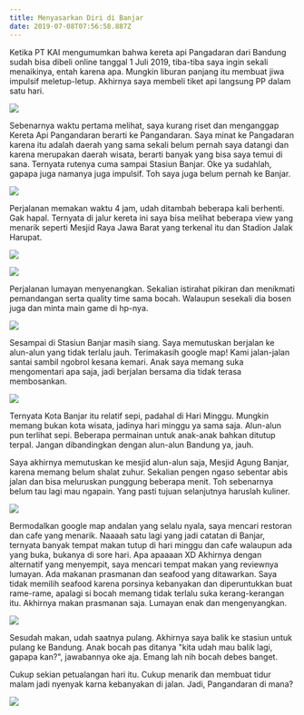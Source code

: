 ```yaml
---
title: Menyasarkan Diri di Banjar
date: 2019-07-08T07:56:58.887Z
---
```

Ketika PT KAI mengumumkan bahwa kereta api Pangadaran dari Bandung sudah bisa dibeli online tanggal 1 Juli 2019, tiba-tiba saya ingin sekali menaikinya, entah karena apa. Mungkin liburan panjang itu membuat jiwa impulsif meletup-letup. Akhirnya saya membeli tiket api langsung PP dalam satu hari. 

![](/img/uploads/photo_2019-07-08-17.43.36.jpeg)

Sebenarnya waktu pertama melihat, saya kurang riset dan menganggap Kereta Api Pangandaran berarti ke Pangandaran. Saya minat ke Pangadaran karena itu adalah daerah yang sama sekali belum pernah saya datangi dan karena merupakan daerah wisata, berarti banyak yang bisa saya temui di sana. Ternyata rutenya cuma sampai Stasiun Banjar. Oke ya sudahlah, gapapa juga namanya juga impulsif. Toh saya juga belum pernah ke Banjar.

![](/img/uploads/photo_2019-07-08-14.51.20.jpeg)

Perjalanan memakan waktu 4 jam, udah ditambah beberapa kali berhenti. Gak hapal. Ternyata di jalur kereta ini saya bisa melihat beberapa view yang menarik seperti Mesjid Raya Jawa Barat yang terkenal itu dan Stadion Jalak Harupat.

![](/img/uploads/photo_2019-07-08-14.51.08.jpeg)

![](/img/uploads/photo_2019-07-08-14.51.12.jpeg)

Perjalanan lumayan menyenangkan. Sekalian istirahat pikiran dan menikmati pemandangan serta quality time sama bocah. Walaupun sesekali dia bosen juga dan minta main game di hp-nya. 

![](/img/uploads/photo_2019-07-08-14.51.01.jpeg)

Sesampai di Stasiun Banjar masih siang. Saya memutuskan berjalan ke alun-alun yang tidak terlalu jauh. Terimakasih google map! Kami jalan-jalan santai sambil ngobrol kesana kemari. Anak saya memang suka mengomentari apa saja, jadi berjalan bersama dia tidak terasa membosankan. 

![](/img/uploads/photo_2019-07-08-14.51.25.jpeg)

Ternyata Kota Banjar itu relatif sepi, padahal di Hari Minggu. Mungkin memang bukan kota wisata, jadinya hari minggu ya sama saja. Alun-alun pun terlihat sepi. Beberapa permainan untuk anak-anak bahkan ditutup terpal. Jangan dibandingkan dengan alun-alun Bandung ya, jauh. 

Saya akhirnya memutuskan ke mesjid alun-alun saja, Mesjid Agung Banjar, karena memang belum shalat zuhur. Sekalian pengen ngaso sebentar abis jalan dan bisa meluruskan punggung beberapa menit. Toh sebenarnya belum tau lagi mau ngapain. Yang pasti tujuan selanjutnya haruslah kuliner. 

![](/img/uploads/photo_2019-07-08-14.51.29.jpeg)

Bermodalkan google map andalan yang selalu nyala, saya mencari restoran dan cafe yang menarik. Naaaah satu lagi yang jadi catatan di Banjar, ternyata banyak tempat makan tutup di hari minggu dan cafe walaupun ada yang buka, bukanya di sore hari. Apa apaaaan XD Akhirnya dengan alternatif yang menyempit, saya mencari tempat makan yang reviewnya lumayan. Ada makanan prasmanan dan seafood yang ditawarkan. Saya tidak memilih seafood karena porsinya kebanyakan dan diperuntukkan buat rame-rame, apalagi si bocah memang tidak terlalu suka kerang-kerangan itu. Akhirnya makan prasmanan saja. Lumayan enak dan mengenyangkan. 

![](/img/uploads/photo_2019-07-08-17.39.21.jpeg)

Sesudah makan, udah saatnya pulang. Akhirnya saya balik ke stasiun untuk pulang ke Bandung. Anak bocah pas ditanya "kita udah mau balik lagi, gapapa kan?", jawabannya oke aja. Emang lah nih bocah debes banget. 

Cukup sekian petualangan hari itu. Cukup menarik dan membuat tidur malam jadi nyenyak karna kebanyakan di jalan. Jadi, Pangandaran di mana? 

![](/img/uploads/photo_2019-07-08-14.51.38.jpeg)

